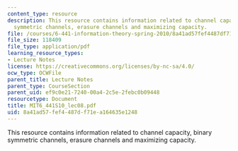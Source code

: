 ```yaml
---
content_type: resource
description: This resource contains information related to channel capacity, binary
  symmetric channels, erasure channels and maximizing capacity.
file: /courses/6-441-information-theory-spring-2010/8a41ad57fef4487df71ea164635e1248_MIT6_441S10_lec08.pdf
file_size: 118409
file_type: application/pdf
learning_resource_types:
- Lecture Notes
license: https://creativecommons.org/licenses/by-nc-sa/4.0/
ocw_type: OCWFile
parent_title: Lecture Notes
parent_type: CourseSection
parent_uid: ef9c0e21-7240-00a4-2c5e-2febc0b09448
resourcetype: Document
title: MIT6_441S10_lec08.pdf
uid: 8a41ad57-fef4-487d-f71e-a164635e1248
---
```

This resource contains information related to channel capacity, binary symmetric channels, erasure channels and maximizing capacity.
